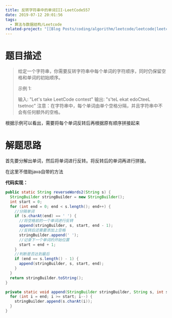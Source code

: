 ```yaml
---
title: 反转字符串中的单词III-LeetCode557
date: 2019-07-12 20:01:56
tags:
  - 算法与数据结构/Leetcode
related-project: "[[Blog Posts/coding/algorithm/leetcode/leetcode|leetcode]]"
---
```


# 题目描述

> 给定一个字符串，你需要反转字符串中每个单词的字符顺序，同时仍保留空格和单词的初始顺序。
>
> 示例 1:
>
> 输入: "Let's take LeetCode contest"
> 输出: "s'teL ekat edoCteeL tsetnoc" 
> 注意：在字符串中，每个单词由单个空格分隔，并且字符串中不会有任何额外的空格。

根据示例可以看出，需要将每个单词反转后再根据原有顺序拼接起来

<!--more-->

# 解题思路

首先要分解出单词，然后将单词进行反转。将反转后的单词再进行拼接。

在这里不借助java自带的方法

**代码实现：**

```java
public static String reverseWords2(String s) {
  StringBuilder stringBuilder = new StringBuilder();
  int start = 0;
  for (int end = 0; end < s.length(); end++) {
    //分隔单词
    if (s.charAt(end) == ' ') {
      //将空格前的一个单词进行反转
      append(stringBuilder, s, start, end - 1);
      //反转后还需要添加上空格
      stringBuilder.append(' ');
      //记录下一个单词的开始位置
      start = end + 1;
    }
    //判断是否达到最后
    if (end == s.length() - 1) {
      append(stringBuilder, s, start, end);
    }
  }
  return stringBuilder.toString();
}

private static void append(StringBuilder stringBuilder, String s, int start, int end) {
  for (int i = end; i >= start; i--) {
    stringBuilder.append(s.charAt(i));
  }
}
```

